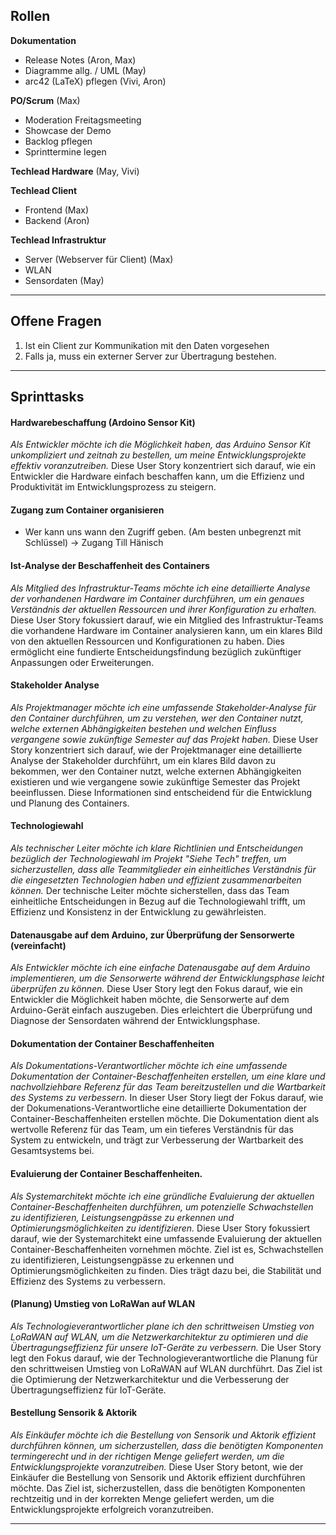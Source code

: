 ## Rollen
**Dokumentation** 
- Release Notes (Aron, Max)
- Diagramme allg.  / UML (May)
- arc42 (LaTeX) pflegen (Vivi, Aron)

**PO/Scrum** (Max)
- Moderation Freitagsmeeting 
- Showcase der Demo
- Backlog pflegen
- Sprinttermine legen

**Techlead Hardware** (May, Vivi)

**Techlead Client**
- Frontend (Max)
- Backend (Aron)

**Techlead Infrastruktur**
- Server (Webserver für Client) (Max)
- WLAN 
- Sensordaten (May)

----
## Offene Fragen

1. Ist ein Client zur Kommunikation mit den Daten vorgesehen
2. Falls ja, muss ein externer Server zur Übertragung bestehen.

------
## Sprinttasks
#### Hardwarebeschaffung (Ardoino Sensor Kit)
_Als Entwickler möchte ich die Möglichkeit haben, das Arduino Sensor Kit unkompliziert und zeitnah zu bestellen, um meine Entwicklungsprojekte effektiv voranzutreiben._
Diese User Story konzentriert sich darauf, wie ein Entwickler die Hardware einfach beschaffen kann, um die Effizienz und Produktivität im Entwicklungsprozess zu steigern.
#### Zugang zum Container organisieren
- Wer kann uns wann den Zugriff geben. (Am besten unbegrenzt mit Schlüssel)
    -> Zugang Till Hänisch
#### Ist-Analyse der Beschaffenheit des Containers
_Als Mitglied des Infrastruktur-Teams möchte ich eine detaillierte Analyse der vorhandenen Hardware im Container durchführen, um ein genaues Verständnis der aktuellen Ressourcen und ihrer Konfiguration zu erhalten._
Diese User Story fokussiert darauf, wie ein Mitglied des Infrastruktur-Teams die vorhandene Hardware im Container analysieren kann, um ein klares Bild von den aktuellen Ressourcen und Konfigurationen zu haben. Dies ermöglicht eine fundierte Entscheidungsfindung bezüglich zukünftiger Anpassungen oder Erweiterungen.
#### Stakeholder Analyse
_Als Projektmanager möchte ich eine umfassende Stakeholder-Analyse für den Container durchführen, um zu verstehen, wer den Container nutzt, welche externen Abhängigkeiten bestehen und welchen Einfluss vergangene sowie zukünftige Semester auf das Projekt haben._
Diese User Story konzentriert sich darauf, wie der Projektmanager eine detaillierte Analyse der Stakeholder durchführt, um ein klares Bild davon zu bekommen, wer den Container nutzt, welche externen Abhängigkeiten existieren und wie vergangene sowie zukünftige Semester das Projekt beeinflussen. Diese Informationen sind entscheidend für die Entwicklung und Planung des Containers.
#### Technologiewahl 
_Als technischer Leiter möchte ich klare Richtlinien und Entscheidungen bezüglich der Technologiewahl im Projekt "Siehe Tech" treffen, um sicherzustellen, dass alle Teammitglieder ein einheitliches Verständnis für die eingesetzten Technologien haben und effizient zusammenarbeiten können._
Der technische Leiter möchte sicherstellen, dass das Team einheitliche Entscheidungen in Bezug auf die Technologiewahl trifft, um Effizienz und Konsistenz in der Entwicklung zu gewährleisten.
#### Datenausgabe auf dem Arduino, zur Überprüfung der Sensorwerte (vereinfacht)
_Als Entwickler möchte ich eine einfache Datenausgabe auf dem Arduino implementieren, um die Sensorwerte während der Entwicklungsphase leicht überprüfen zu können._
Diese User Story legt den Fokus darauf, wie ein Entwickler die Möglichkeit haben möchte, die Sensorwerte auf dem Arduino-Gerät einfach auszugeben. Dies erleichtert die Überprüfung und Diagnose der Sensordaten während der Entwicklungsphase.
#### Dokumentation der Container Beschaffenheiten
_Als Dokumentations-Verantwortlicher möchte ich eine umfassende Dokumentation der Container-Beschaffenheiten erstellen, um eine klare und nachvollziehbare Referenz für das Team bereitzustellen und die Wartbarkeit des Systems zu verbessern._
In dieser User Story liegt der Fokus darauf, wie der Dokumenations-Verantwortliche eine detaillierte Dokumentation der Container-Beschaffenheiten erstellen möchte. Die Dokumentation dient als wertvolle Referenz für das Team, um ein tieferes Verständnis für das System zu entwickeln, und trägt zur Verbesserung der Wartbarkeit des Gesamtsystems bei.
#### Evaluierung der Container Beschaffenheiten. 
_Als Systemarchitekt möchte ich eine gründliche Evaluierung der aktuellen Container-Beschaffenheiten durchführen, um potenzielle Schwachstellen zu identifizieren, Leistungsengpässe zu erkennen und Optimierungsmöglichkeiten zu identifizieren._
Diese User Story fokussiert darauf, wie der Systemarchitekt eine umfassende Evaluierung der aktuellen Container-Beschaffenheiten vornehmen möchte. Ziel ist es, Schwachstellen zu identifizieren, Leistungsengpässe zu erkennen und Optimierungsmöglichkeiten zu finden. Dies trägt dazu bei, die Stabilität und Effizienz des Systems zu verbessern.
#### (Planung) Umstieg von LoRaWan auf WLAN
_Als Technologieverantwortlicher plane ich den schrittweisen Umstieg von LoRaWAN auf WLAN, um die Netzwerkarchitektur zu optimieren und die Übertragungseffizienz für unsere IoT-Geräte zu verbessern._
Die User Story legt den Fokus darauf, wie der Technologieverantwortliche die Planung für den schrittweisen Umstieg von LoRaWAN auf WLAN durchführt. Das Ziel ist die Optimierung der Netzwerkarchitektur und die Verbesserung der Übertragungseffizienz für IoT-Geräte.
#### Bestellung Sensorik & Aktorik
_Als Einkäufer möchte ich die Bestellung von Sensorik und Aktorik effizient durchführen können, um sicherzustellen, dass die benötigten Komponenten termingerecht und in der richtigen Menge geliefert werden, um die Entwicklungsprojekte voranzutreiben._
Diese User Story betont, wie der Einkäufer die Bestellung von Sensorik und Aktorik effizient durchführen möchte. Das Ziel ist, sicherzustellen, dass die benötigten Komponenten rechtzeitig und in der korrekten Menge geliefert werden, um die Entwicklungsprojekte erfolgreich voranzutreiben.

------
